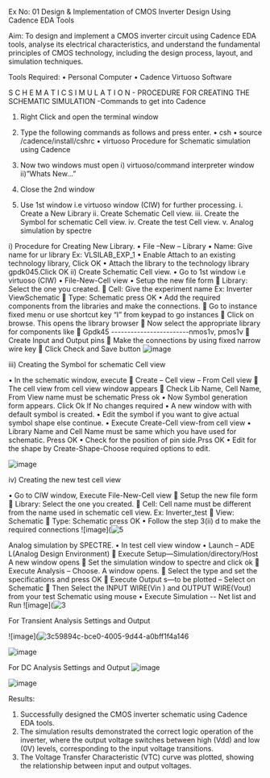 Ex No: 01     Design & Implementation of CMOS Inverter Design Using Cadence EDA Tools   

Aim:
To design and implement a CMOS inverter circuit using Cadence EDA tools, analyse its electrical characteristics, and understand the fundamental principles of CMOS technology, including the design process, layout, and simulation techniques.

Tools Required:
•	Personal Computer
•	Cadence Virtuoso Software

S C H E M A T I C S I M U L A T I O N - PROCEDURE FOR CREATING THE SCHEMATIC SIMULATION -Commands to get into Cadence

1.	Right Click and open the terminal window
2.	Type the following commands as follows and press enter.
•	csh
•	source /cadence/install/cshrc
•	virtuoso 
Procedure for Schematic simulation using Cadence

1.	Now two windows must open i) virtuoso/command interpreter window ii)”Whats New…”
2.	Close the 2nd window
3.	Use 1st window i.e virtuoso window (CIW) for further processing.
i.	Create a New Library
ii.	Create Schematic Cell view.
iii.	Create the Symbol for schematic Cell view.
iv.	Create the test Cell view.
v.	Analog simulation by spectre


i)	Procedure for Creating New Library.
•	File –New – Library
•	Name: Give name for ur library Ex: VLSILAB_EXP_1
•	Enable Attach to an existing technology library, Click OK
•	Attach the library to the technology library gpdk045.Click OK
ii)	Create Schematic Cell view.
•	Go to 1st window i.e virtuoso (CIW)
•	File-New-Cell view
•	Setup the new file form
	Library: Select the one you created.
	Cell: Give the experiment name Ex: Inverter ViewSchematic
	Type: Schematic press OK
•	Add the required components from the libraries and make the connections.
	Go to instance fixed menu or use shortcut key “I” from keypad to go instances
	Click on browse. This opens the library browser
	Now select the appropriate library for components like 
	Gpdk45 ------------------------nmos1v, pmos1v
	Create Input and Output pins
	Make the connections by using fixed narrow wire key
	Click Check and Save button
![image](![a1ace49c-23ac-4dbd-8e29-2719a663c23c](https://github.com/user-attachments/assets/28f48a66-b1bf-4f85-90e1-0aafd853bba3))



 
iii)	Creating the Symbol for schematic Cell view

•	In the schematic window, execute 
	Create – Cell view – From Cell view
	The cell view from cell view window appears
	Check Lib Name, Cell Name, From View name must be schematic Press ok
•	Now Symbol generation form appears. Click Ok If No changes required
•	A new window with with default symbol is created.
•	Edit the symbol if you want to give actual symbol shape else continue.
•	Execute Create-Cell view-from cell view
•	Library Name and Cell Name must be same which you have used for schematic. Press OK
•	Check for the position of pin side.Prss OK
•	Edit for the shape by Create-Shape-Choose required options to edit.

 ![image](![82d6ded8-0b85-41a1-92cf-a798bee0c156](https://github.com/user-attachments/assets/a97c8079-de06-493f-b801-c9d053a27856)
)


iv)	Creating the new test cell view

•	Go to CIW window, Execute File-New-Cell view
	Setup the new file form
	Library: Select the one you created.
	Cell: Cell name must be different from the name used in schematic cell view. Ex: Inverter_test
	View: Schematic
	Type: Schematic press OK
•	Follow the step 3(ii) d to make the required connections
![image](![5](https://github.com/user-attachments/assets/2786ed20-c2fe-4bbe-94e6-7d0b167b1cd7)



 
Analog simulation by SPECTRE.
•	In test cell view window
•	Launch – ADE L(Analog Design Environment)
	Execute Setup—Simulation/directory/Host A new window opens
	Set the simulation window to spectre and click ok
	Execute Analysis – Choose. A window opens.
	Select the type and set the specifications and press OK
	Execute Output s—to be plotted – Select on Schematic
	Then Select the INPUT WIRE(Vin ) and OUTPUT WIRE(Vout) from your test Schematic using mouse
•	Execute Simulation -- Net list and Run
 ![image](![3](https://github.com/user-attachments/assets/8562c056-41f0-43b1-a1e9-7b78297acc44)


For Transient Analysis Settings and Output
 
 
 ![image](![3c59894c-bce0-4005-9d44-a0bff1f4a146](![5](https://github.com/user-attachments/assets/8ec39de9-265a-470e-a503-95dd6aa5f038)
)


 ![image](![3c59894c-bce0-4005-9d44-a0bff1f4a146](https://github.com/user-attachments/assets/3c44a675-7dc2-4f76-8b43-32636d1cfcd1)
)

 For DC Analysis Settings and Output
![image](![5](https://github.com/user-attachments/assets/76ce8b60-8734-4c22-9b17-ae88ce803e70)
)

![image](![90fbebf4-ac82-4cc9-9774-d34983c75953](https://github.com/user-attachments/assets/f521ba19-c760-4830-977a-64ea6aecc73a)
)


 




 

Results:
1.	Successfully designed the CMOS inverter schematic using Cadence EDA tools.
2.	The simulation results demonstrated the correct logic operation of the inverter, where the output voltage switches between high (Vdd) and low (0V) levels, corresponding to the input voltage transitions.
3.	The Voltage Transfer Characteristic (VTC) curve was plotted, showing the relationship between input and output voltages.











